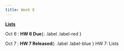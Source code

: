 ```yaml
---
title: Week 8
---
```


**[Lists](https://docs.google.com/presentation/d/17_Uj8PcEqnQHEsO5kgB84_ywsK2bhNtZt7QsJvfTmyw/edit#slide=id.p)**

Oct 6
:  **HW 6 Due**{: .label .label-red }

Oct 7
:  **HW 7 Released**{: .label .label-blue } HW 7: Lists

